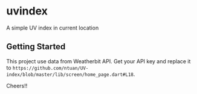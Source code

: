# uvindex

A simple UV index in current location

## Getting Started

This project use data from Weatherbit API. Get your API key and replace it to `https://github.com/ntuan/UV-index/blob/master/lib/screen/home_page.dart#L18`.

Cheers!!
